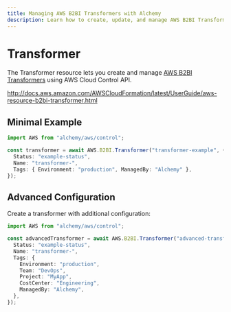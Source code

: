 ```yaml
---
title: Managing AWS B2BI Transformers with Alchemy
description: Learn how to create, update, and manage AWS B2BI Transformers using Alchemy Cloud Control.
---
```


# Transformer

The Transformer resource lets you create and manage [AWS B2BI Transformers](https://docs.aws.amazon.com/b2bi/latest/userguide/) using AWS Cloud Control API.

http://docs.aws.amazon.com/AWSCloudFormation/latest/UserGuide/aws-resource-b2bi-transformer.html

## Minimal Example

```ts
import AWS from "alchemy/aws/control";

const transformer = await AWS.B2BI.Transformer("transformer-example", {
  Status: "example-status",
  Name: "transformer-",
  Tags: { Environment: "production", ManagedBy: "Alchemy" },
});
```

## Advanced Configuration

Create a transformer with additional configuration:

```ts
import AWS from "alchemy/aws/control";

const advancedTransformer = await AWS.B2BI.Transformer("advanced-transformer", {
  Status: "example-status",
  Name: "transformer-",
  Tags: {
    Environment: "production",
    Team: "DevOps",
    Project: "MyApp",
    CostCenter: "Engineering",
    ManagedBy: "Alchemy",
  },
});
```


